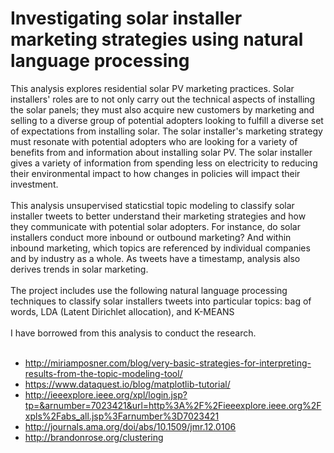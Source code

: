 # Investigating solar installer marketing strategies using natural language processing
This analysis explores residential solar PV marketing practices. Solar installers' roles are to not only carry out the technical aspects of installing the solar panels; they must also acquire new customers by marketing and selling to a diverse group of potential adopters looking to fulfill a diverse set of expectations from installing solar. The solar installer's marketing strategy must resonate with potential adopters who are looking for a variety of benefits from and information about installing solar PV. The solar installer gives a variety of information from spending less on electricity to reducing their environmental impact to how changes in policies will impact their investment.<br><br>
This analysis unsupervised staticstial topic modeling to classify solar installer tweets to better understand their marketing strategies and how they communicate with potential solar adopters. For instance, do solar installers conduct more inbound or outbound marketing? And within inbound marketing, which topics are referenced by individual companies and by industry as a whole.
As tweets have a timestamp, analysis also derives trends in solar marketing.<br><br>
The project includes use the following natural language processing techniques to classify solar installers tweets into particular topics: bag of words, LDA (Latent Dirichlet allocation), and K-MEANS<br><br>
I have borrowed from this analysis to conduct the research.<br><br>
* http://miriamposner.com/blog/very-basic-strategies-for-interpreting-results-from-the-topic-modeling-tool/
* https://www.dataquest.io/blog/matplotlib-tutorial/
* http://ieeexplore.ieee.org/xpl/login.jsp?tp=&arnumber=7023421&url=http%3A%2F%2Fieeexplore.ieee.org%2Fxpls%2Fabs_all.jsp%3Farnumber%3D7023421
* http://journals.ama.org/doi/abs/10.1509/jmr.12.0106
* http://brandonrose.org/clustering
